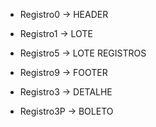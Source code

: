 - Registro0 -> HEADER
- Registro1 -> LOTE
- Registro5 -> LOTE REGISTROS
- Registro9 -> FOOTER

- Registro3 -> DETALHE
- Registro3P -> BOLETO
